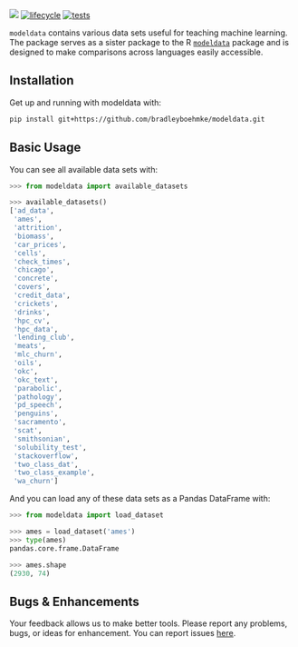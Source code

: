 <!-- badges: start -->
![](https://img.shields.io/badge/version-0.1.0-blue.svg)
[![lifecycle](https://img.shields.io/badge/lifecycle-experimental-orange.svg)](https://www.tidyverse.org/lifecycle/#experimental)
[![tests](https://github.com/bradleyboehmke/modeldata/actions/workflows/package-ci.yaml/badge.svg)](https://github.com/bradleyboehmke/modeldata/actions)
<!-- badges: end -->

`modeldata` contains various data sets useful for teaching machine learning. The package serves as a sister package to the R [`modeldata`](https://github.com/tidymodels/modeldata) package and is designed to make comparisons across languages easily accessible.

## Installation

Get up and running with modeldata with:

```bash
pip install git+https://github.com/bradleyboehmke/modeldata.git
```

## Basic Usage

You can see all available data sets with:

```python
>>> from modeldata import available_datasets

>>> available_datasets()
['ad_data',
 'ames',
 'attrition',
 'biomass',
 'car_prices',
 'cells',
 'check_times',
 'chicago',
 'concrete',
 'covers',
 'credit_data',
 'crickets',
 'drinks',
 'hpc_cv',
 'hpc_data',
 'lending_club',
 'meats',
 'mlc_churn',
 'oils',
 'okc',
 'okc_text',
 'parabolic',
 'pathology',
 'pd_speech',
 'penguins',
 'sacramento',
 'scat',
 'smithsonian',
 'solubility_test',
 'stackoverflow',
 'two_class_dat',
 'two_class_example',
 'wa_churn']
```

And you can load any of these data sets as a Pandas DataFrame with:

```python
>>> from modeldata import load_dataset

>>> ames = load_dataset('ames')
>>> type(ames)
pandas.core.frame.DataFrame

>>> ames.shape
(2930, 74)
```

## Bugs & Enhancements

Your feedback allows us to make better tools. Please report any problems, bugs, or ideas for enhancement. You can report issues [here](https://github.com/bradleyboehmke/modeldata/issues).
